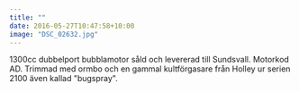 ```yaml
---
title: ""
date: 2016-05-27T10:47:58+10:00 
image: "DSC_02632.jpg"
---
```


1300cc dubbelport bubblamotor såld och levererad till Sundsvall. Motorkod AD. Trimmad med ormbo och en gammal kultförgasare från Holley ur serien 2100 även kallad "bugspray".
